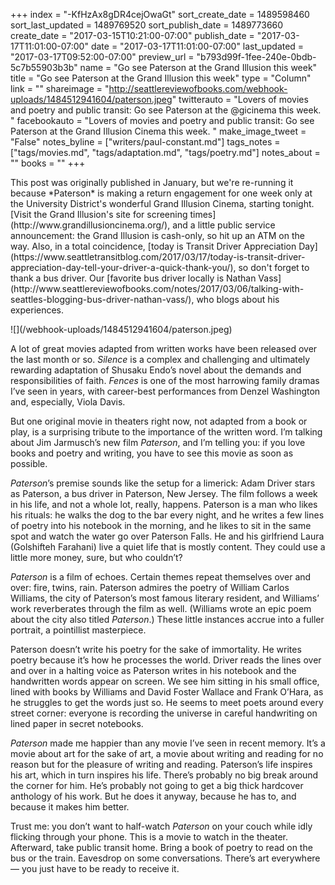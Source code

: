 +++
index = "-KfHzAx8gDR4cejOwaGt"
sort_create_date = 1489598460
sort_last_updated = 1489769520
sort_publish_date = 1489773660
create_date = "2017-03-15T10:21:00-07:00"
publish_date = "2017-03-17T11:01:00-07:00"
date = "2017-03-17T11:01:00-07:00"
last_updated = "2017-03-17T09:52:00-07:00"
preview_url = "b793d99f-1fee-240e-0bdb-5c7b55903b3b"
name = "Go see Paterson at the Grand Illusion this week"
title = "Go see Paterson at the Grand Illusion this week"
type = "Column"
link = ""
shareimage = "http://seattlereviewofbooks.com/webhook-uploads/1484512941604/paterson.jpeg"
twitterauto = "Lovers of movies and poetry and public transit: Go see Paterson at the @gicinema this week. "
facebookauto = "Lovers of movies and poetry and public transit: Go see Paterson at the Grand Illusion Cinema this week. "
make_image_tweet = "False"
notes_byline = ["writers/paul-constant.md"]
tags_notes = ["tags/movies.md", "tags/adaptation.md", "tags/poetry.md"]
notes_about = ""
books = ""
+++
<p class="intro">This post was originally published in January, but we're re-running it because *Paterson* is making a return engagement for one week only at the University District's wonderful Grand Illusion Cinema, starting tonight. [Visit the Grand Illusion's site for screening times](http://www.grandillusioncinema.org/), and a little public service announcement: the Grand Illusion is cash-only, so hit up an ATM on the way. Also, in a total coincidence, [today is Transit Driver Appreciation Day](https://www.seattletransitblog.com/2017/03/17/today-is-transit-driver-appreciation-day-tell-your-driver-a-quick-thank-you/), so don't forget to thank a bus driver. Our [favorite bus driver locally is Nathan Vass](http://www.seattlereviewofbooks.com/notes/2017/03/06/talking-with-seattles-blogging-bus-driver-nathan-vass/), who blogs about his experiences.</p>

<p class="image">![](/webhook-uploads/1484512941604/paterson.jpeg)</p>

A lot of great movies adapted from written works have been released over the last month or so. *Silence* is a complex and challenging and ultimately rewarding adaptation of Shusaku Endo’s novel about the demands and responsibilities of faith. *Fences* is one of the most harrowing family dramas I’ve seen in years, with career-best performances from Denzel Washington and, especially, Viola Davis. 

But one original movie in theaters right now, not adapted from a book or play, is a surprising tribute to the importance of the written word. I’m talking about Jim Jarmusch’s new film *Paterson*, and I’m telling you: if you love books and poetry and writing, you have to see this movie as soon as possible.

*Paterson*’s premise sounds like the setup for a limerick: Adam Driver stars as Paterson, a bus driver in Paterson, New Jersey. The film follows a week in his life, and not a whole lot, really, happens. Paterson is a man who likes his rituals: he walks the dog to the bar every night, and he writes a few lines of poetry into his notebook in the morning, and he likes to sit in the same spot and watch the water go over Paterson Falls. He and his girlfriend Laura (Golshifteh Farahani) live a quiet life that is mostly content. They could use a little more money, sure, but who couldn’t?

*Paterson* is a film of echoes. Certain themes repeat themselves over and over: fire, twins, rain. Paterson admires the poetry of William Carlos Williams, the city of Paterson’s most famous literary resident, and Williams’ work reverberates through the film as well. (Williams wrote an epic poem about the city also titled *Paterson*.) These little instances accrue into a fuller portrait, a pointillist masterpiece.

Paterson doesn’t write his poetry for the sake of immortality. He writes poetry because it’s how he processes the world. Driver reads the lines over and over in a halting voice as Paterson writes in his notebook and the handwritten words appear on screen. We see him sitting in his small office, lined with books by Williams and David Foster Wallace and Frank O’Hara, as he struggles to get the words just so. He seems to meet poets around every street corner: everyone is recording the universe in careful handwriting on lined paper in secret notebooks.

*Paterson* made me happier than any movie I’ve seen in recent memory. It’s a movie about art for the sake of art, a movie about writing and reading for no reason but for the pleasure of writing and reading. Paterson’s life inspires his art, which in turn inspires his life. There’s probably no big break around the corner for him. He’s probably not going to get a big thick hardcover anthology of his work. But he does it anyway, because he has to, and because it makes him better.

Trust me: you don’t want to half-watch *Paterson* on your couch while idly flicking through your phone. This is a movie to watch in the theater. Afterward, take public transit home. Bring a book of poetry to read on the bus or the train. Eavesdrop on some conversations. There’s art everywhere — you just have to be ready to receive it.
